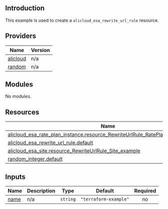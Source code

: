 ## Introduction

This example is used to create a `alicloud_esa_rewrite_url_rule` resource.

<!-- BEGIN_TF_DOCS -->
## Providers

| Name | Version |
|------|---------|
| <a name="provider_alicloud"></a> [alicloud](#provider\_alicloud) | n/a |
| <a name="provider_random"></a> [random](#provider\_random) | n/a |

## Modules

No modules.

## Resources

| Name | Type |
|------|------|
| [alicloud_esa_rate_plan_instance.resource_RewriteUrlRule_RatePlanInstance_example](https://registry.terraform.io/providers/aliyun/alicloud/latest/docs/resources/esa_rate_plan_instance) | resource |
| [alicloud_esa_rewrite_url_rule.default](https://registry.terraform.io/providers/aliyun/alicloud/latest/docs/resources/esa_rewrite_url_rule) | resource |
| [alicloud_esa_site.resource_RewriteUrlRule_Site_example](https://registry.terraform.io/providers/aliyun/alicloud/latest/docs/resources/esa_site) | resource |
| [random_integer.default](https://registry.terraform.io/providers/hashicorp/random/latest/docs/resources/integer) | resource |

## Inputs

| Name | Description | Type | Default | Required |
|------|-------------|------|---------|:--------:|
| <a name="input_name"></a> [name](#input\_name) | n/a | `string` | `"terraform-example"` | no |
<!-- END_TF_DOCS -->
